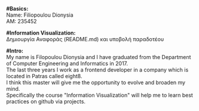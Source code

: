 <b>#Basics:</b><br>
Name: Filiopoulou Dionysia<br>
AM: 235452<br>

<b>#Information Visualization:</b><br>
Δημιουργία Αναφοράς (README.md) και υποβολή παραδοτέου<br>

<b>#Intro:</b><br>
My name is Filopoulou Dionysia and I have graduated from the Department of Computer Engineering and Informatics in 2017. <br>
The last three years I work as a frontend developer in a company which is located in Patras called eight8.<br>
I think this master will give me the opportunity to evolve and broaden my mind.<br>
Specifically the course "Information Visualization" will help me to learn best practices on github via projects.
